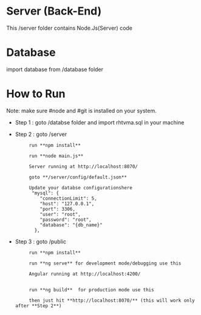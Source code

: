 # Server (Back-End)

This /server folder contains Node.Js(Server) code 

# Database

import database from /database folder


 # How to Run
 
   Note: make sure #node and #git is installed on your system.
     
   * Step 1 : goto /databse folder and import rhtvma.sql in your machine
   
   
   * Step 2 : goto /server 
              
              run **npm install** 
              
              run **node main.js**
              
              Server running at http://localhost:8070/
              
              goto **/server/config/default.json**
              
              Update your databse configurationshere
               "mysql": {
                  "connectionLimit": 5,
                  "host": "127.0.0.1",
                  "port": 3306,
                  "user": "root",
                  "password": "root",
                  "database": "{db_name}"
                },

   * Step 3 : goto /public 
   
              run **npm install**
              
              run **ng serve** for development mode/debugging use this
              
              Angular running at http://localhost:4200/
              
              
              run **ng build**  for production mode use this
                            
              then just hit **http://localhost:8070/** (this will work only after **Step 2**)
              

 
 
 
 
 
 
 
 
 
 
 
 
 
